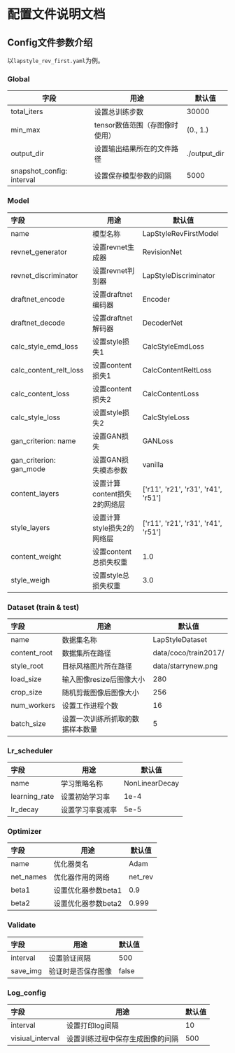 # 配置文件说明文档

## Config文件参数介绍

以`lapstyle_rev_first.yaml`为例。

### Global

| 字段                      | 用途                       | 默认值          |
| ------------------------- | -------------------------- | --------------- |
| total_iters               | 设置总训练步数             | 30000           |
| min_max                   | tensor数值范围（存图像时使用） | (0., 1.)        |
| output_dir                | 设置输出结果所在的文件路径 | ./output_dir    |
| snapshot_config: interval | 设置保存模型参数的间隔       | 5000            |

### Model

| 字段                    | 用途     | 默认值 |
| :---------------------- | -------- | ------ |
| name                    | 模型名称 | LapStyleRevFirstModel |
| revnet_generator        | 设置revnet生成器 | RevisionNet |
| revnet_discriminator    | 设置revnet判别器 | LapStyleDiscriminator |
| draftnet_encode         | 设置draftnet编码器 | Encoder |
| draftnet_decode         | 设置draftnet解码器 | DecoderNet |
| calc_style_emd_loss     | 设置style损失1 | CalcStyleEmdLoss |
| calc_content_relt_loss  | 设置content损失1 | CalcContentReltLoss |
| calc_content_loss       | 设置content损失2 | CalcContentLoss |
| calc_style_loss         | 设置style损失2 | CalcStyleLoss |
| gan_criterion: name     | 设置GAN损失 |  GANLoss |
| gan_criterion: gan_mode | 设置GAN损失模态参数 | vanilla |
| content_layers          | 设置计算content损失2的网络层 |['r11', 'r21', 'r31', 'r41', 'r51']|
| style_layers            | 设置计算style损失2的网络层 | ['r11', 'r21', 'r31', 'r41', 'r51'] |
| content_weight          | 设置content总损失权重 | 1.0 |
| style_weigh             | 设置style总损失权重 | 3.0 |

### Dataset (train & test)

| 字段         | 用途                 | 默认值               |
| :----------- | -------------------- | -------------------- |
| name         | 数据集名称           | LapStyleDataset      |
| content_root | 数据集所在路径       | data/coco/train2017/ |
| style_root   | 目标风格图片所在路径 | data/starrynew.png   |
| load_size    | 输入图像resize后图像大小 | 280          |
| crop_size    | 随机剪裁图像后图像大小 | 256           |
| num_workers  | 设置工作进程个数 | 16                   |
| batch_size   | 设置一次训练所抓取的数据样本数量 | 5                    |

### Lr_scheduler 

| 字段          | 用途             | 默认值         |
| :------------ | ---------------- | -------------- |
| name          | 学习策略名称 | NonLinearDecay |
| learning_rate | 设置初始学习率   | 1e-4           |
| lr_decay      | 设置学习率衰减率 | 5e-5           |

### Optimizer

| 字段      | 用途       | 默认值  |
| :-------- | ---------- | ------- |
| name      | 优化器类名 | Adam    |
| net_names | 优化器作用的网络 | net_rev |
| beta1     | 设置优化器参数beta1  | 0.9     |
| beta2     | 设置优化器参数beta2 | 0.999   |

### Validate

| 字段     | 用途 | 默认值 |
| :------- | ---- | ------ |
| interval | 设置验证间隔 | 500    |
| save_img | 验证时是否保存图像 | false  |

### Log_config

| 字段             | 用途 | 默认值 |
| :--------------- | ---- | ------ |
| interval         | 设置打印log间隔 | 10     |
| visiual_interval | 设置训练过程中保存生成图像的间隔 | 500    |
